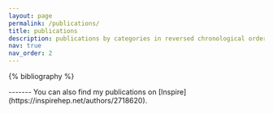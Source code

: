 ```yaml
---
layout: page
permalink: /publications/
title: publications
description: publications by categories in reversed chronological order. generated by jekyll-scholar. 
nav: true
nav_order: 2
---
```


<!-- _pages/publications.md -->
<div class="publications">

{% bibliography %}

</div>
-------
You can also find my publications on [Inspire](https://inspirehep.net/authors/2718620).